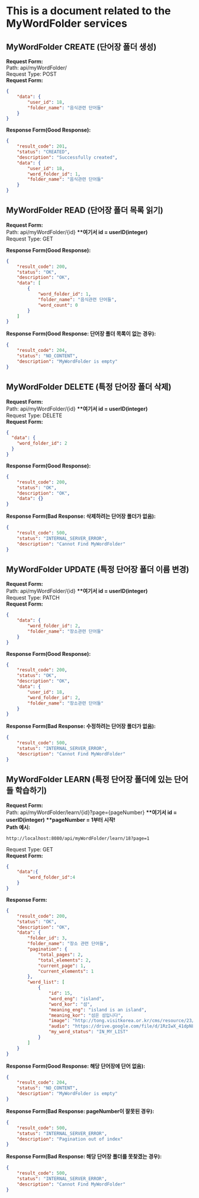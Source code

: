 # This is a document related to the MyWordFolder services

## MyWordFolder CREATE (단어장 폴더 생성)
__Request Form:__   
Path: api/myWordFolder/  
Request Type: POST    
__Request Form:__
```json
{
    "data": {
        "user_id": 18,
        "folder_name": "음식관련 단어들"
    }
}
```
      
__Response Form(Good Response):__   
```json
{
    "result_code": 201,
    "status": "CREATED",
    "description": "Successfully created",
    "data": {
        "user_id": 18,
        "word_folder_id": 1,
        "folder_name": "음식관련 단어들"
    }
}
```
   

## MyWordFolder READ (단어장 폴더 목록 읽기)
__Request Form:__      
Path: api/myWordFolder/{id} __**여기서 id = userID(integer)__     
Request Type: GET      

__Response Form(Good Response):__
```json
{
    "result_code": 200,
    "status": "OK",
    "description": "OK",
    "data": [
        {
            "word_folder_id": 1,
            "folder_name": "음식관련 단어들",
            "word_count": 0
        }
    ]
}
```
   
__Response Form(Good Response: 단어장 폴더 목록이 없는 경우):__
```json
{
    "result_code": 204,
    "status": "NO_CONTENT",
    "description": "MyWordFolder is empty"
}
```
   
## MyWordFolder DELETE (특정 단어장 폴더 삭제)
__Request Form:__      
Path: api/myWordFolder/{id} __**여기서 id = userID(integer)__     
Request Type: DELETE  
__Request Form:__
```json
{
  "data": {
    "word_folder_id": 2
  }
}
```
   
__Response Form(Good Response):__
```json
{
    "result_code": 200,
    "status": "OK",
    "description": "OK",
    "data": {}
}
```
   
__Response Form(Bad Response: 삭제하려는 단어장 폴더가 없음):__
```json
{
    "result_code": 500,
    "status": "INTERNAL_SERVER_ERROR",
    "description": "Cannot Find MyWordFolder"
}
```

   
## MyWordFolder UPDATE (특정 단어장 폴더 이름 변경)
__Request Form:__   
Path: api/myWordFolder/{id} __**여기서 id = userID(integer)__     
Request Type: PATCH   
__Request Form:__
```json
{
    "data": {
        "word_folder_id": 2,
        "folder_name": "장소관련 단어들"
    }
}
```
   
__Response Form(Good Response):__
```json
{
    "result_code": 200,
    "status": "OK",
    "description": "OK",
    "data": {
        "user_id": 18,
        "word_folder_id": 2,
        "folder_name": "장소관련 단어들"
    }
}
```
   
__Response Form(Bad Response: 수정하려는 단어장 폴더가 없음):__
```json
{
    "result_code": 500,
    "status": "INTERNAL_SERVER_ERROR",
    "description": "Cannot Find MyWordFolder"
}
```

## MyWordFolder LEARN (특정 단어장 폴더에 있는 단어들 학습하기)
__Request Form:__   
Path: api/myWordFolder/learn/{id}?page={pageNumber} __**여기서 id = userID(integer)__ __**pageNumber = 1부터 시작!__     
__Path 예시:__
```
http://localhost:8080/api/myWordFolder/learn/18?page=1
```
Request Type: GET   
__Request Form:__
```json
{
    "data":{
        "word_folder_id":4
    }
}
```
__Response Form:__
```json
{
    "result_code": 200,
    "status": "OK",
    "description": "OK",
    "data": {
        "folder_id": 3,
        "folder_name": "장소 관련 단어들",
        "pagination": {
            "total_pages": 2,
            "total_elements": 2,
            "current_page": 1,
            "current_elements": 1
        },
        "word_list": [
            {
                "id": 15,
                "word_eng": "island",
                "word_kor": "섬",
                "meaning_eng": "island is an island",
                "meaning_kor": "섬은 섬입니다",
                "image": "http://tong.visitkorea.or.kr/cms/resource/23/2678623_image2_1.jpg",
                "audio": "https://drive.google.com/file/d/1RzIwX_41dpNL6M8J7VA19wjG20nBV6uA/view?usp=sharing",
                "my_word_status": "IN_MY_LIST"
            }
        ]
    }
}

```
__Response Form(Good Response: 해당 단어장에 단어 없음):__
```json
{
    "result_code": 204,
    "status": "NO_CONTENT",
    "description": "MyWordFolder is empty"
}
```

__Response Form(Bad Response: pageNumber이 잘못된 경우):__
```json
{
    "result_code": 500,
    "status": "INTERNAL_SERVER_ERROR",
    "description": "Pagination out of index"
}
```

__Response Form(Bad Response: 해당 단어장 폴더를 못찾겠는 경우):__
```json
{
    "result_code": 500,
    "status": "INTERNAL_SERVER_ERROR",
    "description": "Cannot Find MyWordFolder"
}
```
